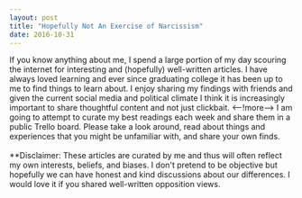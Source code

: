 ```yaml
---
layout: post
title: "Hopefully Not An Exercise of Narcissism"
date: 2016-10-31
---
```


If you know anything about me, I spend a large portion of my day scouring the internet for interesting and (hopefully) well-written articles. I have always loved learning and ever since graduating college it has been up to me to find things to learn about. I enjoy sharing my findings with friends and given the current social media and political climate I think it is increasingly important to share thoughtful content and not just clickbait. <--!more--> I am going to attempt to curate my best readings each week and share them in a public Trello board. Please take a look around, read about things and experiences that you might be unfamiliar with, and share your own finds.
<br>
<br>
**Disclaimer: These articles are curated by me and thus will often reflect my own interests, beliefs, and biases. I don't pretend to be objective but hopefully we can have honest and kind discussions about our differences. I would love it if you shared well-written opposition views.

